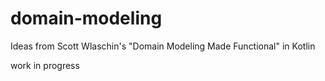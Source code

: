 # domain-modeling
Ideas from Scott Wlaschin's "Domain Modeling Made Functional" in Kotlin

work in progress

